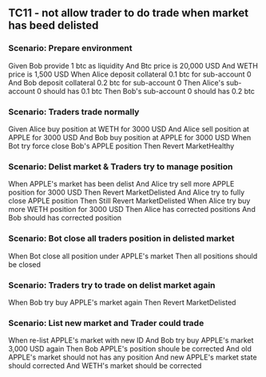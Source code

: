 ## TC11 - not allow trader to do trade when market has beed delisted

### Scenario: Prepare environment
Given Bob provide 1 btc as liquidity
And Btc price is 20,000 USD
And WETH price is 1,500 USD
When Alice deposit collateral 0.1 btc for sub-account 0
And Bob deposit collateral 0.2 btc for sub-account 0
Then Alice's sub-account 0 should has 0.1 btc
Then Bob's sub-account 0 should has 0.2 btc

### Scenario: Traders trade normally
Given Alice buy position at WETH for 3000 USD
And Alice sell position at APPLE for 3000 USD
And Bob buy position at APPLE for 3000 USD
When Bot try force close Bob's APPLE position
Then Revert MarketHealthy

### Scenario: Delist market & Traders try to manage position
When APPLE's market has been delist
And Alice try sell more APPLE position for 3000 USD
Then Revert MarketDelisted
And Alice try to fully close APPLE position
Then Still Revert MarketDelisted
When Alice try buy more WETH position for 3000 USD
Then Alice has corrected positions
And Bob should has corrected position

### Scenario: Bot close all traders position in delisted market
When Bot close all position under APPLE's market
Then all positions should be closed

### Scenario: Traders try to trade on delist market again
When Bob try buy APPLE's market again
Then Revert MarketDelisted

### Scenario: List new market and Trader could trade
When re-list APPLE's market with new ID
And Bob try buy APPLE's market 3,000 USD again
Then Bob APPLE's position shoule be corrected
And old APPLE's market should not has any position
And new APPLE's market state should corrected
And WETH's market should be corrected

